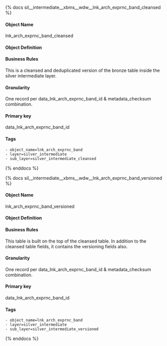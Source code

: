 {% docs sil__intermediate__xbms__wdw__lnk_arch_exprnc_band_cleansed %}

#### Object Name
lnk_arch_exprnc_band_cleansed

#### Object Definition


#### Business Rules
This is a cleansed and deduplicated version of the bronze table inside the silver intermediate layer.

#### Granularity
One record per data_lnk_arch_exprnc_band_id & metadata_checksum combination.

#### Primary key
data_lnk_arch_exprnc_band_id

#### Tags
    - object_name=lnk_arch_exprnc_band
    - layer=silver_intermediate
    - sub_layer=silver_intermediate_cleansed

{% enddocs %}

{% docs sil__intermediate__xbms__wdw__lnk_arch_exprnc_band_versioned %}

#### Object Name
lnk_arch_exprnc_band_versioned

#### Object Definition


#### Business Rules
This table is built on the top of the cleansed table. In addition to the cleansed table fields, it contains the versioning fields also.

#### Granularity
One record per data_lnk_arch_exprnc_band_id & metadata_checksum combination.

#### Primary key
data_lnk_arch_exprnc_band_id

#### Tags
    - object_name=lnk_arch_exprnc_band
    - layer=silver_intermediate
    - sub_layer=silver_intermediate_versioned

{% enddocs %}